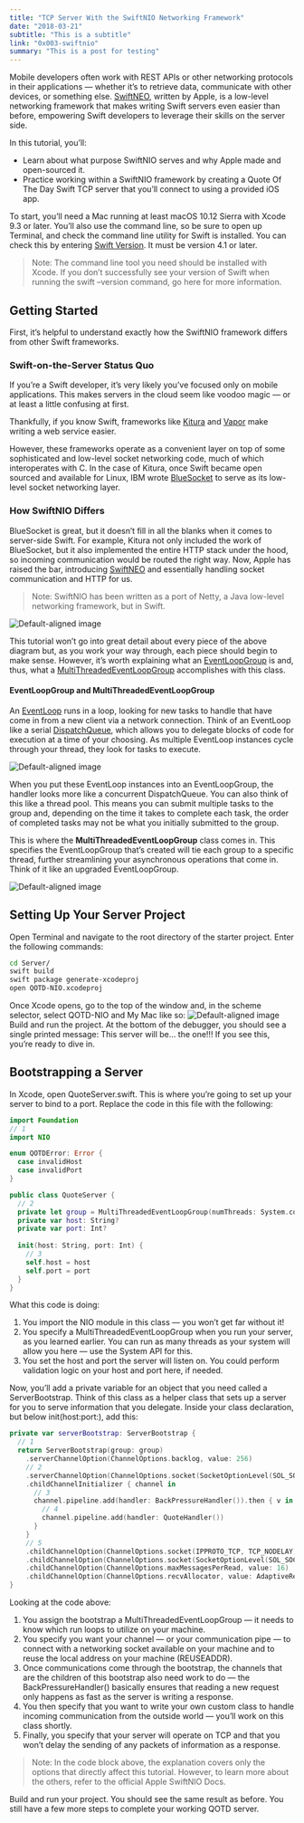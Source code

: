 ```yaml
---
title: "TCP Server With the SwiftNIO Networking Framework"
date: "2018-03-21"
subtitle: "This is a subtitle"
link: "0x003-swiftnio"
summary: "This is a post for testing"
---
```

Mobile developers often work with REST APIs or other networking protocols in their applications — whether it’s to retrieve data, communicate with other devices, or something else. [SwiftNEO](http://docutils.sourceforge.net/mirror/setext.html), written by Apple, is a low-level networking framework that makes writing Swift servers even easier than before, empowering Swift developers to leverage their skills on the server side.

In this tutorial, you’ll:
* Learn about what purpose SwiftNIO serves and why Apple made and open-sourced it.
* Practice working within a SwiftNIO framework by creating a Quote Of The Day Swift TCP server that you’ll connect to using a provided iOS app.

To start, you’ll need a Mac running at least macOS 10.12 Sierra with Xcode 9.3 or later. You’ll also use the command line, so be sure to open up Terminal, and check the command line utility for Swift is installed. You can check this by entering [Swift Version](http://docutils.sourceforge.net/mirror/setext.html). It must be version 4.1 or later.

> Note: The command line tool you need should be installed with Xcode. If you don’t successfully see your version of Swift when running the swift –version command, go here for more information.

## Getting Started
First, it’s helpful to understand exactly how the SwiftNIO framework differs from other Swift frameworks.

### Swift-on-the-Server Status Quo
If you’re a Swift developer, it’s very likely you’ve focused only on mobile applications. This makes servers in the cloud seem like voodoo magic — or at least a little confusing at first.

Thankfully, if you know Swift, frameworks like [Kitura](http://docutils.sourceforge.net/mirror/setext.html) and [Vapor](http://docutils.sourceforge.net/mirror/setext.html) make writing a web service easier.

However, these frameworks operate as a convenient layer on top of some sophisticated and low-level socket networking code, much of which interoperates with C. In the case of Kitura, once Swift became open sourced and available for Linux, IBM wrote [BlueSocket](http://docutils.sourceforge.net/mirror/setext.html) to serve as its low-level socket networking layer.

### How SwiftNIO Differs
BlueSocket is great, but it doesn’t fill in all the blanks when it comes to server-side Swift. For example, Kitura not only included the work of BlueSocket, but it also implemented the entire HTTP stack under the hood, so incoming communication would be routed the right way. Now, Apple has raised the bar, introducing [SwiftNEO](http://docutils.sourceforge.net/mirror/setext.html) and essentially handling socket communication and HTTP for us.
> Note: SwiftNIO has been written as a port of Netty, a Java low-level networking framework, but in Swift.

![Default-aligned image](./normansDiagram.jpg)

This tutorial won’t go into great detail about every piece of the above diagram but, as you work your way through, each piece should begin to make sense. However, it’s worth explaining what an [EventLoopGroup]() is and, thus, what a [MultiThreadedEventLoopGroup]() accomplishes with this class.
#### EventLoopGroup and MultiThreadedEventLoopGroup
An [EventLoop]() runs in a loop, looking for new tasks to handle that have come in from a new client via a network connection. Think of an EventLoop like a serial [DispatchQueue](), which allows you to delegate blocks of code for execution at a time of your choosing. As multiple EventLoop instances cycle through your thread, they look for tasks to execute.

![Default-aligned image](./runLoop-1.jpg)

When you put these EventLoop instances into an EventLoopGroup, the handler looks more like a concurrent DispatchQueue. You can also think of this like a thread pool. This means you can submit multiple tasks to the group and, depending on the time it takes to complete each task, the order of completed tasks may not be what you initially submitted to the group.

This is where the **MultiThreadedEventLoopGroup** class comes in. This specifies the EventLoopGroup that’s created will tie each group to a specific thread, further streamlining your asynchronous operations that come in. Think of it like an upgraded EventLoopGroup.

![Default-aligned image](./runLoopGroup.jpg)

## Setting Up Your Server Project
Open Terminal and navigate to the root directory of the starter project. Enter the following commands:
```bash
cd Server/
swift build
swift package generate-xcodeproj
open QOTD-NIO.xcodeproj
```
Once Xcode opens, go to the top of the window and, in the scheme selector, select QOTD-NIO and My Mac like so:
![Default-aligned image](./schemeSelectorStarter.jpg)
Build and run the project. At the bottom of the debugger, you should see a single printed message: This server will be… the one!!! If you see this, you’re ready to dive in.
## Bootstrapping a Server
In Xcode, open QuoteServer.swift. This is where you’re going to set up your server to bind to a port.
Replace the code in this file with the following:
```swift
import Foundation
// 1
import NIO

enum QOTDError: Error {
  case invalidHost
  case invalidPort
}

public class QuoteServer {
  // 2
  private let group = MultiThreadedEventLoopGroup(numThreads: System.coreCount)
  private var host: String?
  private var port: Int?
  
  init(host: String, port: Int) {
    // 3
    self.host = host
    self.port = port
  } 
}

```
What this code is doing:
1. You import the NIO module in this class — you won’t get far without it!
2. You specify a MultiThreadedEventLoopGroup when you run your server, as you learned earlier. You can run as many threads as your system will allow you here — use the System API for this.
3. You set the host and port the server will listen on. You could perform validation logic on your host and port here, if needed.

Now, you’ll add a private variable for an object that you need called a ServerBootstrap. Think of this class as a helper class that sets up a server for you to serve information that you delegate. Inside your class declaration, but below init(host:port:), add this:
```swift
private var serverBootstrap: ServerBootstrap {
  // 1
  return ServerBootstrap(group: group)
    .serverChannelOption(ChannelOptions.backlog, value: 256)
    // 2
    .serverChannelOption(ChannelOptions.socket(SocketOptionLevel(SOL_SOCKET), SO_REUSEADDR), value: 1)
    .childChannelInitializer { channel in
      // 3
      channel.pipeline.add(handler: BackPressureHandler()).then { v in
        // 4
        channel.pipeline.add(handler: QuoteHandler())
      }
    }
    // 5
    .childChannelOption(ChannelOptions.socket(IPPROTO_TCP, TCP_NODELAY), value: 1)
    .childChannelOption(ChannelOptions.socket(SocketOptionLevel(SOL_SOCKET), SO_REUSEADDR), value: 1)
    .childChannelOption(ChannelOptions.maxMessagesPerRead, value: 16)
    .childChannelOption(ChannelOptions.recvAllocator, value: AdaptiveRecvByteBufferAllocator())
}
```
Looking at the code above:
1. You assign the bootstrap a MultiThreadedEventLoopGroup — it needs to know which run loops to utilize on your machine.
2. You specify you want your channel — or your communication pipe — to connect with a networking socket available on your machine and to reuse the local address on your machine (REUSEADDR).
3. Once communications come through the bootstrap, the channels that are the children of this bootstrap also need work to do — the BackPressureHandler() basically ensures that reading a new request only happens as fast as the server is writing a response.
4. You then specify that you want to write your own custom class to handle incoming communication from the outside world — you’ll work on this class shortly.
5. Finally, you specify that your server will operate on TCP and that you won’t delay the sending of any packets of information as a response.
 
> Note: In the code block above, the explanation covers only the options that directly affect this tutorial. However, to learn more about the others, refer to the official Apple SwiftNIO Docs.
 
Build and run your project. You should see the same result as before. You still have a few more steps to complete your working QOTD server.